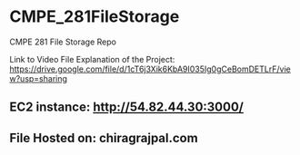 # CMPE_281FileStorage
 CMPE 281 File Storage Repo

Link to Video File Explanation of the Project: https://drive.google.com/file/d/1cT6j3Xik6KbA9I035Ig0gCeBomDETLrF/view?usp=sharing

## EC2 instance: http://54.82.44.30:3000/
## File Hosted on: chiragrajpal.com
